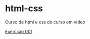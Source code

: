 # html-css
 Curso de html e css do curso em video

<a href="https://joaolucio01.github.io/html-css/exercicos/ex001">Exercicio 001 </a>